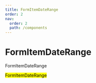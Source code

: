 ```yaml
---
title: FormItemDateRange
order: 2
nav:
  order: 2
  path: /components
---
```


# FormItemDateRange

FormItemDateRange

<mark>FormItemDateRange</mark>

<code src='./demos/Demo1.tsx' />
